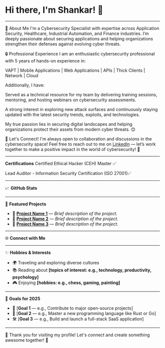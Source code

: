 # Hi there, I'm Shankar! 👋

---

🌟 About Me
I'm a Cybersecurity Specialist with expertise across Application Security, Healthcare, Industrial Automation, and Finance industries.
I’m deeply passionate about securing applications and helping organizations strengthen their defenses against evolving cyber threats.

🔒 Professional Experience
I am an enthusiastic cybersecurity professional with 5 years of hands-on experience in:

VAPT | Mobile Applications | Web Applications | APIs | Thick Clients | Network | Cloud

Additionally, I have:

Served as a technical resource for my team by delivering training sessions, mentoring, and hosting webinars on cybersecurity assessments.

A strong interest in exploring new attack surfaces and continuously staying updated with the latest security trends, exploits, and technologies.

My true passion lies in securing digital landscapes and helping organizations protect their assets from modern cyber threats. 😊

🤝 Let's Connect!
I'm always open to collaboration and discussions in the cybersecurity space!
Feel free to reach out to me on [LinkedIn](https://www.linkedin.com/in/shankar-r-cyber-security/) — let’s work together to make a positive impact in the world of cybersecurity! 🚀

---

**Certifications**
Certified Ethical Hacker (CEH) Master ✅

Lead Auditor - Information Security Certification (ISO 27001)✅


---

📈 **GitHub Stats**

[](https://github-readme-stats.vercel.app/api?username=Shankar01081991&show_icons=true&theme=radical)

---

💼 **Featured Projects**

- 🔹 [**Project Name 1**](https://www.notion.so/link) — *Brief description of the project.*
- 🔹 [**Project Name 2**](https://www.notion.so/link) — *Brief description of the project.*
- 🔹 [**Project Name 3**](https://www.notion.so/link) — *Brief description of the project.*

---

🌐 **Connect with Me**

[](https://img.shields.io/badge/Portfolio-Visit-important)

---

✨ **Hobbies & Interests**

- 🌍 Traveling and exploring diverse cultures
- 📚 Reading about **[topics of interest: e.g., technology, productivity, psychology]**
- 🎮 Enjoying **[hobbies: e.g., chess, gaming, painting]**

---

🎯 **Goals for 2025**

- 🚀 [**Goal 1** — e.g., Contribute to major open-source projects]
- 📖 [**Goal 2** — e.g., Master a new programming language like Rust or Go]
- 🛠️ [**Goal 3** — e.g., Build and launch a full-stack SaaS application]

---

🙏 Thank you for visiting my profile! Let's connect and create something awesome together! 🚀
